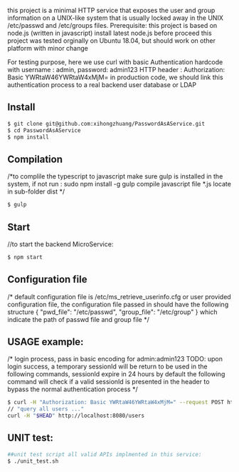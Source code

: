 
this project is a minimal HTTP service that exposes the user and group information on
a UNIX-like system that is usually locked away in the UNIX /etc/passwd and /etc/groups files.
Prerequisite:
    this project is based on node.js (written in javascript)
    install latest node.js before proceed
    this project was tested orginally on Ubuntu 18.04, but should work on other platform with minor change

For testing purpose, here we use curl with basic Authentication hardcode with username : admin, password: admin123
HTTP header :
Authorization: Basic YWRtaW46YWRtaW4xMjM=
in production code, we should link this authentication process to a real backend user database or LDAP

Install
--------------

``` sh
$ git clone git@github.com:xihongzhuang/PasswordAsAService.git
$ cd PasswordAsAService
$ npm install
```

Compilation
--------------
/*to complile the typescript to javascript
make sure gulp is installed in the system, if not run : sudo npm install -g gulp
compile javascript file *.js locate in sub-folder dist
*/
``` sh
$ gulp
```

Start
--------------
//to start the backend MicroService:
``` sh
$ npm start
```

Configuration file
--------------
/*
default configuration file is /etc/ms_retrieve_userinfo.cfg or user provided configuration file,
the configuration file passed in should have the following structure
{
"pwd_file": "/etc/passwd",
"group_file": "/etc/group"
}
which indicate the path of passwd file and group file
*/

USAGE example:
--------------
/*
login process, pass in basic encoding for admin:admin123
TODO: 
    upon login success, a temporary sessionId will be return to be used in the following commands, sessionId expire in 24 hours by default
    the following command will check if a valid sessionId is presented in the header to bypass the normal authentication process
*/
``` sh
$ curl -H "Authorization: Basic YWRtaW46YWRtaW4xMjM=" --request POST http://localhost:8080/users/login
// "query all users ..."
curl -H "$HEAD" http://localhost:8080/users
```

UNIT test:
--------------
``` sh
##unit test script all valid APIs implmented in this service:
$ ./unit_test.sh
```


